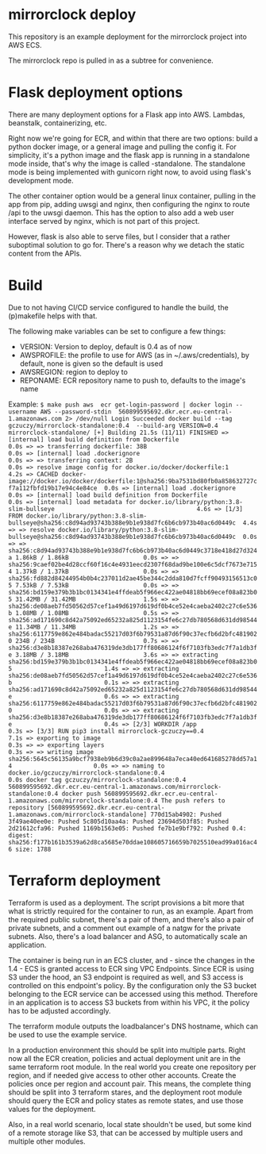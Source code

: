 # mirrorclock deploy

This repository is an example deployment for the mirrorclock project into AWS ECS.

The mirrorclock repo is pulled in as a subtree for convenience.

# Flask deployment options

There are many deployment options for a Flask app into AWS. Lambdas, beanstalk, containerizing, etc.

Right now we're going for ECR, and within that there are two options: build a python docker image, or
a general image and pulling the config it. For simplicity, it's a python image and the flask app is
running in a standalone mode inside, that's why the image is called -standalone. The standalone mode
is being implemented with gunicorn right now, to avoid using flask's development mode.

The other container option would be a general linux container, pulling in the app from pip, adding
uwsgi and nginx, then configuring the nginx to route /api to the uwsgi daemon. This has the option
to also add a web user interface served by nginx, which is not part of this project.

However, flask is also able to serve files, but I consider that a rather suboptimal solution to go for.
There's a reason why we detach the static content from the APIs.

# Build

Due to not having CI/CD service configured to handle the build, the (p)makefile helps with that.

The following make variables can be set to configure a few things:
 - VERSION: Version to deploy, default is 0.4 as of now
 - AWSPROFILE: the profile to use for AWS (as in ~/.aws/credentials), by default, none is given so the default is used
 - AWSREGION: region to deploy to
 - REPONAME: ECR repository name to push to, defaults to the image's name

Example:
``
$ make push
aws  ecr get-login-password | docker login --username AWS --password-stdin  560899595692.dkr.ecr.eu-central-1.amazonaws.com 2> /dev/null
Login Succeeded
docker build --tag gczuczy/mirrorclock-standalone:0.4  --build-arg VERSION=0.4 mirrorclock-standalone/
[+] Building 21.5s (11/11) FINISHED
 => [internal] load build definition from Dockerfile                                                               0.0s
 => => transferring dockerfile: 38B                                                                                0.0s
 => [internal] load .dockerignore                                                                                  0.0s
 => => transferring context: 2B                                                                                    0.0s
 => resolve image config for docker.io/docker/dockerfile:1                                                         4.2s
 => CACHED docker-image://docker.io/docker/dockerfile:1@sha256:9ba7531bd80fb0a858632727cf7a112fbfd19b17e94c4e84ce  0.0s
 => [internal] load .dockerignore                                                                                  0.0s
 => [internal] load build definition from Dockerfile                                                               0.0s
 => [internal] load metadata for docker.io/library/python:3.8-slim-bullseye                                        4.6s
 => [1/3] FROM docker.io/library/python:3.8-slim-bullseye@sha256:c8d94ad93743b388e9b1e938d7fc6b6cb973b40ac6d0449c  4.4s
 => => resolve docker.io/library/python:3.8-slim-bullseye@sha256:c8d94ad93743b388e9b1e938d7fc6b6cb973b40ac6d0449c  0.0s
 => => sha256:c8d94ad93743b388e9b1e938d7fc6b6cb973b40ac6d0449c3718e418d27d324a 1.86kB / 1.86kB                     0.0s
 => => sha256:9caef02be4d28ccf60f16c4e4931eecd2307f68dad9be100e6c5dcf7673e7154 1.37kB / 1.37kB                     0.0s
 => => sha256:fd882d84244954b0b4c237011d2ae45be344c2dda810d7fcff90493156513c05 7.53kB / 7.53kB                     0.0s
 => => sha256:bd159e379b3b1bc0134341e4ffdeab5f966ec422ae04818bb69ecef08a823b05 31.42MB / 31.42MB                   1.5s
 => => sha256:de08aeb7fd50562d57cef1a49d6197d619df0b4ce52e4caeba2402c27c6e536b 1.08MB / 1.08MB                     0.5s
 => => sha256:ad171690c8d42a75092ed65232a825d1123154fe6c27db780568d631dd98544e 11.34MB / 11.34MB                   1.2s
 => => sha256:6117759e862e484badac55217d03f6b79531a87d6f90c37ecfb6d2bfc4819020 234B / 234B                         0.7s
 => => sha256:d3e8b18387e268aba476319de3db177ff80686124f6f7103fb3edc7f7a1db3fe 3.18MB / 3.18MB                     3.6s
 => => extracting sha256:bd159e379b3b1bc0134341e4ffdeab5f966ec422ae04818bb69ecef08a823b05                          1.4s
 => => extracting sha256:de08aeb7fd50562d57cef1a49d6197d619df0b4ce52e4caeba2402c27c6e536b                          0.1s
 => => extracting sha256:ad171690c8d42a75092ed65232a825d1123154fe6c27db780568d631dd98544e                          0.6s
 => => extracting sha256:6117759e862e484badac55217d03f6b79531a87d6f90c37ecfb6d2bfc4819020                          0.0s
 => => extracting sha256:d3e8b18387e268aba476319de3db177ff80686124f6f7103fb3edc7f7a1db3fe                          0.4s
 => [2/3] WORKDIR /app                                                                                             0.3s
 => [3/3] RUN pip3 install mirrorclock-gczuczy==0.4                                                                7.1s
 => exporting to image                                                                                             0.3s
 => => exporting layers                                                                                            0.3s
 => => writing image sha256:5645c56135a9bcf7938eb9b6d39c0a2ae899648a7eca40ed641685278dd57a14                       0.0s
 => => naming to docker.io/gczuczy/mirrorclock-standalone:0.4                                                      0.0s
docker tag gczuczy/mirrorclock-standalone:0.4 560899595692.dkr.ecr.eu-central-1.amazonaws.com/mirrorclock-standalone:0.4
docker push 560899595692.dkr.ecr.eu-central-1.amazonaws.com/mirrorclock-standalone:0.4
The push refers to repository [560899595692.dkr.ecr.eu-central-1.amazonaws.com/mirrorclock-standalone]
770d15ab4902: Pushed
3f49ae40ee0e: Pushed
5c805d10aa4a: Pushed
23694d503f85: Pushed
2d21612cfa96: Pushed
1169b1563e05: Pushed
fe7b1e9bf792: Pushed
0.4: digest: sha256:f177b161b3539a62d8ca5685e70ddae108605716659b7025510ead99a016ac46 size: 1788
``

# Terraform deployment

Terraform is used as a deployment. The script provisions a bit more that what is strictly required for the container to run, as an example.
Apart from the required public subnet, there's a pair of them, and there's also a pair of private subnets, and a comment out example of a natgw
for the private subnets. Also, there's a load balancer and ASG, to automatically scale an application.

The container is being run in an ECS cluster, and - since the changes in the 1.4 - ECS is granted access to ECR sing VPC Endpoints. Since ECR is using
S3 under the hood, an S3 endpoint is required as well, and S3 access is controlled on this endpoint's policy. By the configuration only the S3 bucket belonging
to the ECR service can be accessed using this method. Therefore in an application is to access S3 buckets from within his VPC, it the policy has to be adjusted
accordingly.

The terraform module outputs the loadbalancer's DNS hostname, which can be used to use the example service.

In a production environment this should be split into multiple parts. Right now all the ECR creation, policies and actual deployment unit are in the same terraform root module. In the real world you create one repository per region, and if needed give access to other other accounts. Create the policies once per region and account pair. This means, the complete thing should be split into 3 terraform stares, and the deployment root module should query the ECR and policy states as remote states, and use those values for the deployment.

Also, in a real world scenario, local state shouldn't be used, but some kind of a remote storage like S3, that can be accessed by multiple users and multiple other modules.
